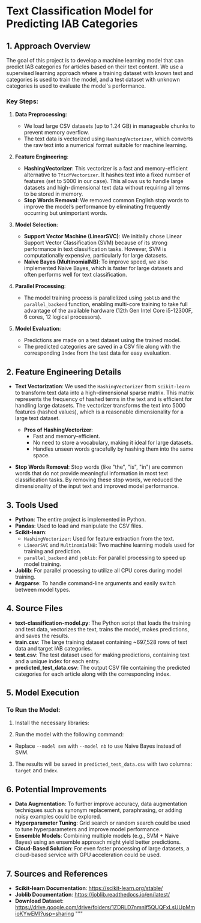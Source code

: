 # Text Classification Model for Predicting IAB Categories

## 1. Approach Overview

The goal of this project is to develop a machine learning model that can predict IAB categories for articles based on their text content. We use a supervised learning approach where a training dataset with known text and categories is used to train the model, and a test dataset with unknown categories is used to evaluate the model's performance.

### Key Steps:
1. **Data Preprocessing**:
   - We load large CSV datasets (up to 1.24 GB) in manageable chunks to prevent memory overflow.
   - The text data is vectorized using `HashingVectorizer`, which converts the raw text into a numerical format suitable for machine learning.

2. **Feature Engineering**:
   - **HashingVectorizer**: This vectorizer is a fast and memory-efficient alternative to `TfidfVectorizer`. It hashes text into a fixed number of features (set to 5000 in our case). This allows us to handle large datasets and high-dimensional text data without requiring all terms to be stored in memory.
   - **Stop Words Removal**: We removed common English stop words to improve the model’s performance by eliminating frequently occurring but unimportant words.

3. **Model Selection**:
   - **Support Vector Machine (LinearSVC)**: We initially chose Linear Support Vector Classification (SVM) because of its strong performance in text classification tasks. However, SVM is computationally expensive, particularly for large datasets.
   - **Naive Bayes (MultinomialNB)**: To improve speed, we also implemented Naive Bayes, which is faster for large datasets and often performs well for text classification.

4. **Parallel Processing**:
   - The model training process is parallelized using `joblib` and the `parallel_backend` function, enabling multi-core training to take full advantage of the available hardware (12th Gen Intel Core i5-12300F, 6 cores, 12 logical processors).

5. **Model Evaluation**:
   - Predictions are made on a test dataset using the trained model.
   - The predicted categories are saved in a CSV file along with the corresponding `Index` from the test data for easy evaluation.

## 2. Feature Engineering Details

- **Text Vectorization**: We used the `HashingVectorizer` from `scikit-learn` to transform text data into a high-dimensional sparse matrix. This matrix represents the frequency of hashed terms in the text and is efficient for handling large datasets. The vectorizer transforms the text into 5000 features (hashed values), which is a reasonable dimensionality for a large text dataset.
  - **Pros of HashingVectorizer**:
    - Fast and memory-efficient.
    - No need to store a vocabulary, making it ideal for large datasets.
    - Handles unseen words gracefully by hashing them into the same space.

- **Stop Words Removal**: Stop words (like "the", "is", "in") are common words that do not provide meaningful information in most text classification tasks. By removing these stop words, we reduced the dimensionality of the input text and improved model performance.

## 3. Tools Used

- **Python**: The entire project is implemented in Python.
- **Pandas**: Used to load and manipulate the CSV files.
- **Scikit-learn**:
  - `HashingVectorizer`: Used for feature extraction from the text.
  - `LinearSVC` and `MultinomialNB`: Two machine learning models used for training and prediction.
  - `parallel_backend` and `joblib`: For parallel processing to speed up model training.
- **Joblib**: For parallel processing to utilize all CPU cores during model training.
- **Argparse**: To handle command-line arguments and easily switch between model types.

## 4. Source Files

- **text-classification-model.py**: The Python script that loads the training and test data, vectorizes the text, trains the model, makes predictions, and saves the results.
- **train.csv**: The large training dataset containing ~697,528 rows of text data and target IAB categories.
- **test.csv**: The test dataset used for making predictions, containing text and a unique index for each entry.
- **predicted_test_data.csv**: The output CSV file containing the predicted categories for each article along with the corresponding index.

## 5. Model Execution

### To Run the Model:
1. Install the necessary libraries:

2. Run the model with the following command:
- Replace `--model svm` with `--model nb` to use Naive Bayes instead of SVM.

3. The results will be saved in `predicted_test_data.csv` with two columns: `target` and `Index`.

## 6. Potential Improvements

- **Data Augmentation**: To further improve accuracy, data augmentation techniques such as synonym replacement, paraphrasing, or adding noisy examples could be explored.
- **Hyperparameter Tuning**: Grid search or random search could be used to tune hyperparameters and improve model performance.
- **Ensemble Models**: Combining multiple models (e.g., SVM + Naive Bayes) using an ensemble approach might yield better predictions.
- **Cloud-Based Solution**: For even faster processing of large datasets, a cloud-based service with GPU acceleration could be used.

## 7. Sources and References
- **Scikit-learn Documentation**: https://scikit-learn.org/stable/
- **Joblib Documentation**: https://joblib.readthedocs.io/en/latest/
- **Download Dataset**: https://drive.google.com/drive/folders/1ZDRLD7nmnIf5QUQFxLsUUpMmioKYwEMl?usp=sharing
"""
